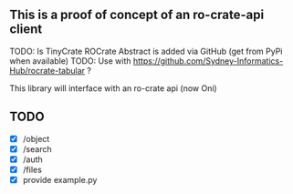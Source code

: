## This is a proof of concept of an ro-crate-api client

TODO: Is TinyCrate ROCrate Abstract is added via GitHub (get from PyPi when available)
TODO: Use with https://github.com/Sydney-Informatics-Hub/rocrate-tabular ?

This library will interface with an ro-crate api (now Oni)

## TODO

- [x] /object
- [x] /search
- [x] /auth
- [x] /files
- [x] provide example.py